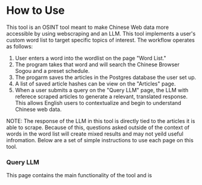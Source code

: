 # How to Use

This tool is an OSINT tool meant to make Chinese Web data more accessible by using webscraping and an LLM. This tool implements a user's custom word list to target specific topics of interest. The workflow operates as follows:

1. User enters a word into the wordlist on the page "Word List."
2. The program takes that word and will search the Chinese Browser Sogou and a preset schedule.
3. The progarm saves the articles in the Postgres database the user set up. 
4. A list of saved article hashes can be view on the "Articles" page. 
5. When a user submits a query on the "Query LLM" page, the LLM with referece scraped articles to generate a relevant, translated response. This allows English users to contextualize and begin to understand Chinese web data. 

NOTE: The response of the LLM in this tool is directly tied to the articles it is able to scrape. Because of this, questions asked outside of the context of words in the word list will create mixed results and may not yeild useful infromation. 
Below are a set of simple instructions to use each page on this tool.

### Query LLM

This page contains the main functionality of the tool and is 


